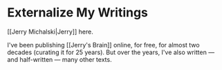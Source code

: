 # Externalize My Writings

[[Jerry Michalski|Jerry]] here. 

I've been publishing [[Jerry's Brain]] online, for free, for almost two decades (curating it for 25 years). But over the years, I've also written — and half-written — many other texts. 

